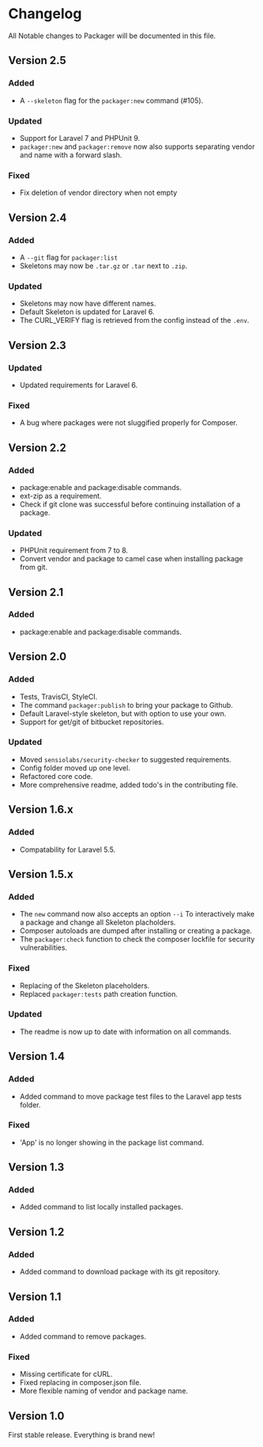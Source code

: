 # Changelog

All Notable changes to Packager will be documented in this file.

## Version 2.5

### Added
- A `--skeleton` flag for the `packager:new` command (#105).

### Updated
- Support for Laravel 7 and PHPUnit 9.
- `packager:new` and `packager:remove` now also supports separating vendor and name with a forward slash.

### Fixed
- Fix deletion of vendor directory when not empty

## Version 2.4

### Added
- A `--git` flag for `packager:list`
- Skeletons may now be `.tar.gz` or `.tar` next to `.zip`.

### Updated
- Skeletons may now have different names.
- Default Skeleton is updated for Laravel 6.
- The CURL_VERIFY flag is retrieved from the config instead of the `.env`.

## Version 2.3

### Updated
- Updated requirements for Laravel 6.

### Fixed
- A bug where packages were not sluggified properly for Composer.

## Version 2.2

### Added
- package:enable and package:disable commands.
- ext-zip as a requirement.
- Check if git clone was successful before continuing installation of a package.

### Updated
- PHPUnit requirement from 7 to 8.
- Convert vendor and package to camel case when installing package from git.

## Version 2.1

### Added
- package:enable and package:disable commands.

## Version 2.0

### Added
- Tests, TravisCI, StyleCI.
- The command `packager:publish` to bring your package to Github.
- Default Laravel-style skeleton, but with option to use your own.
- Support for get/git of bitbucket repositories.

### Updated
- Moved `sensiolabs/security-checker` to suggested requirements.
- Config folder moved up one level.
- Refactored core code.
- More comprehensive readme, added todo's in the contributing file.

## Version 1.6.x

### Added
- Compatability for Laravel 5.5.

## Version 1.5.x

### Added
- The `new` command now also accepts an option `--i` To interactively make a package and change all Skeleton placholders.
- Composer autoloads are dumped after installing or creating a package.
- The `packager:check` function to check the composer lockfile for security vulnerabilities.

### Fixed
- Replacing of the Skeleton placeholders.
- Replaced `packager:tests` path creation function.

### Updated
- The readme is now up to date with information on all commands.

## Version 1.4

### Added
- Added command to move package test files to the Laravel app tests folder.

### Fixed
- 'App' is no longer showing in the package list command.

## Version 1.3

### Added
- Added command to list locally installed packages.

## Version 1.2

### Added
- Added command to download package with its git repository.

## Version 1.1

### Added
- Added command to remove packages.

### Fixed
- Missing certificate for cURL.
- Fixed replacing in composer.json file.
- More flexible naming of vendor and package name.

## Version 1.0
First stable release. Everything is brand new!
